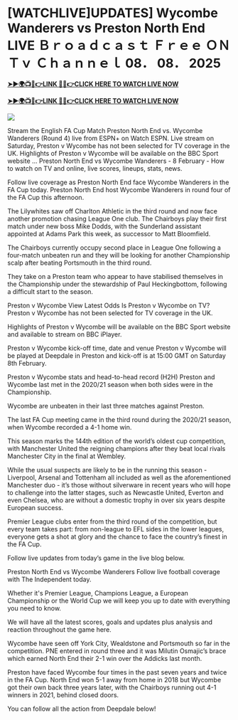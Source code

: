 # [WATCHLIVE]UPDATES] Wycombe Wanderers vs Preston North End LIVE Ｂｒｏａｄｃａｓｔ Ｆｒｅｅ ＯＮ Ｔｖ Ｃｈａｎｎｅｌ 08． 08． 2025

**[➤►🌍📺📱👉LINK 🔴✅👉CLICK HERE TO WATCH LIVE NOW](https://mr-juniior.blogspot.com/2025/02/ef.html)**

**[➤►🌍📺📱👉LINK 🔴✅👉CLICK HERE TO WATCH LIVE NOW](https://mr-juniior.blogspot.com/2025/02/ef.html)**

[![](https://blogger.googleusercontent.com/img/b/R29vZ2xl/AVvXsEgw86QcRTQHa_0UF_R0Ce_BfmEP5mTpVruRVIlWCPMMqp8oWxkzZavuKovDSK7oHt7t7csMbgy3jKUoCHU7kED_YXGoogHBc3NxSi3Jurev7bBa3b51d-V1n3mFx857KlyS0FiziJpcUdJgJFovmDw3IASQPNDjw8eVi3p9JbVffFfUQEfkj3-qYllz/s686/soccer.gif)](https://mr-juniior.blogspot.com/2025/02/ef.html)

Stream the English FA Cup Match Preston North End vs. Wycombe Wanderers (Round 4) live from ESPN+ on Watch ESPN. Live stream on Saturday, Preston v Wycombe has not been selected for TV coverage in the UK. Highlights of Preston v Wycombe will be available on the BBC Sport website ... Preston North End vs Wycombe Wanderers - 8 February - How to watch on TV and online, live scores, lineups, stats, news.

Follow live coverage as Preston North End face Wycombe Wanderers in the FA Cup today. Preston North End host Wycombe Wanderers in round four of the FA Cup this afternoon.

The Lilywhites saw off Charlton Athletic in the third round and now face another promotion chasing League One club. The Chairboys play their first match under new boss Mike Dodds, with the Sunderland assistant appointed at Adams Park this week, as successor to Matt Bloomfield.

The Chairboys currently occupy second place in League One following a four-match unbeaten run and they will be looking for another Championship scalp after beating Portsmouth in the third round.

They take on a Preston team who appear to have stabilised themselves in the Championship under the stewardship of Paul Heckingbottom, following a difficult start to the season.

Preston v Wycombe
View Latest Odds
Is Preston v Wycombe on TV?
Preston v Wycombe has not been selected for TV coverage in the UK.

Highlights of Preston v Wycombe will be available on the BBC Sport website and available to stream on BBC iPlayer.

Preston v Wycombe kick-off time, date and venue
Preston v Wycombe will be played at Deepdale in Preston and kick-off is at 15:00 GMT on Saturday 8th February.

Preston v Wycombe stats and head-to-head record (H2H)
Preston and Wycombe last met in the 2020/21 season when both sides were in the Championship.

Wycombe are unbeaten in their last three matches against Preston.

The last FA Cup meeting came in the third round during the 2020/21 season, when Wycombe recorded a 4-1 home win.

This season marks the 144th edition of the world’s oldest cup competition, with Manchester United the reigning champions after they beat local rivals Manchester City in the final at Wembley.

While the usual suspects are likely to be in the running this season - Liverpool, Arsenal and Tottenham all included as well as the aforementioned Manchester duo - it’s those without silverware in recent years who will hope to challenge into the latter stages, such as Newcastle United, Everton and even Chelsea, who are without a domestic trophy in over six years despite European success.

Premier League clubs enter from the third round of the competition, but every team takes part: from non-league to EFL sides in the lower leagues, everyone gets a shot at glory and the chance to face the country’s finest in the FA Cup.

Follow live updates from today’s game in the live blog below.

Preston North End vs Wycombe Wanderers
Follow live football coverage with The Independent today.

Whether it's Premier League, Champions League, a European Championship or the World Cup we will keep you up to date with everything you need to know.

We will have all the latest scores, goals and updates plus analysis and reaction throughout the game here.

Wycombe have seen off York City, Wealdstone and Portsmouth so far in the competition. PNE entered in round three and it was Milutin Osmajic’s brace which earned North End their 2-1 win over the Addicks last month.

Preston have faced Wycombe four times in the past seven years and twice in the FA Cup. North End won 5-1 away from home in 2018 but Wycombe got their own back three years later, with the Chairboys running out 4-1 winners in 2021, behind closed doors.

You can follow all the action from Deepdale below!
